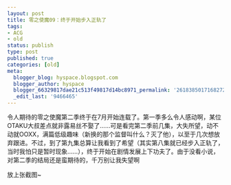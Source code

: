 ```yaml
---
layout: post
title: 零之使魔09：终于开始步入正轨了
tags:
- ACG
- old
status: publish
type: post
published: true
categories: [old]
meta:
  blogger_blog: hyspace.blogspot.com
  blogger_author: hyspace
  blogger_66329817dae21c513f49817d14bc8971_permalink: '2618385017168272407'
  _edit_last: '9466465'
---
```

令人期待的零之使魔第二季终于在7月开始连载了。第一季多么令人感动啊，某位OTAKU大叔差点就非露易丝不娶了……可是看完第二季前几集，大失所望，动不动就OOXX，满篇低级趣味（新换的那个监督叫什么？灭了他），以至于几次想放弃跟进。不过，到了第九集总算让我看到了希望（其实第八集就已经步入正轨了，当时我怕只是暂时现象……），终于开始在剧情发展上下功夫了。由于没看小说，对第二季的结局还是蛮期待的，千万别让我失望啊

放上张截图~

<a href="http://hyspace.bloggerspaces.com/uploaded_images/file-795094.jpg"><img alt="" src="http://hyspace.bloggerspaces.com/uploaded_images/file-795094.jpg" border="0" /></a></p>
